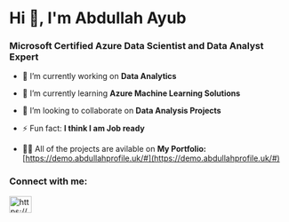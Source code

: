 <h1>Hi 👋, I'm Abdullah Ayub</h1>
<h3>Microsoft Certified Azure Data Scientist and Data Analyst Expert</h3>

- 🔭 I’m currently working on **Data Analytics**

- 🌱 I’m currently learning **Azure Machine Learning Solutions**

- 👯 I’m looking to collaborate on **Data Analysis Projects**

- ⚡ Fun fact: **I think I am Job ready**

- 👨‍💻 All of the projects are avilable on **My Portfolio:** [https://demo.abdullahprofile.uk/#](https://demo.abdullahprofile.uk/#)


<h3 align="left">Connect with me:</h3>
<p align="left">
<a href="https://www.linkedin.com/in/abdullah-ayub/" target="blank"><img align="center" src="https://raw.githubusercontent.com/rahuldkjain/github-profile-readme-generator/master/src/images/icons/Social/linked-in-alt.svg" alt="https://www.linkedin.com/in/abdullah-ayub/" height="30" width="40" /></a>
</p>
